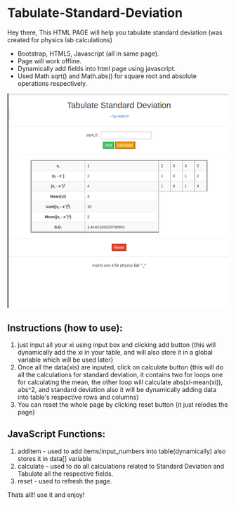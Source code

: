 # Tabulate-Standard-Deviation
Hey there,
This HTML PAGE will help you tabulate standard deviation (was created for physics lab calculations)
* Bootstrap, HTML5, Javascript (all in same page).
* Page will work offline.
* Dynamically add fields into html page using javascript.
* Used Math.sqrt() and Math.abs() for square root and absolute operations respectively.

![alt screen](https://github.com/Amagnum/Tabulate-Standard-Deviation/blob/master/Screenshot%20from%202019-03-17%2020-52-30.png)

## Instructions (how to use):
1. just input all your xi using input box and clicking add button 
    {this will dynamically add the xi in your table, and will also store it in a global variable which will be used later}
2. Once all the data(xis) are inputed, click on calculate button
    {this will do all the calculations for standard deviation, it contains two for loops one for calculating the mean, the other loop will
    calculate abs(xi-mean(xi)), abs^2, and standard deviation also it will be dynamically adding data into table's respective rows and columns}
3. You can reset the whole page by clicking reset button
    {it just relodes the page}
    
## JavaScript Functions:
1. additem - used to add items/input_numbers into table(dynamically) also stores it in data[] variable
2. calculate - used to do all calculations related to Standard Deviation and Tabulate all the respective fields.
3. reset - used to refresh the page.

Thats all!!
use it and enjoy!
